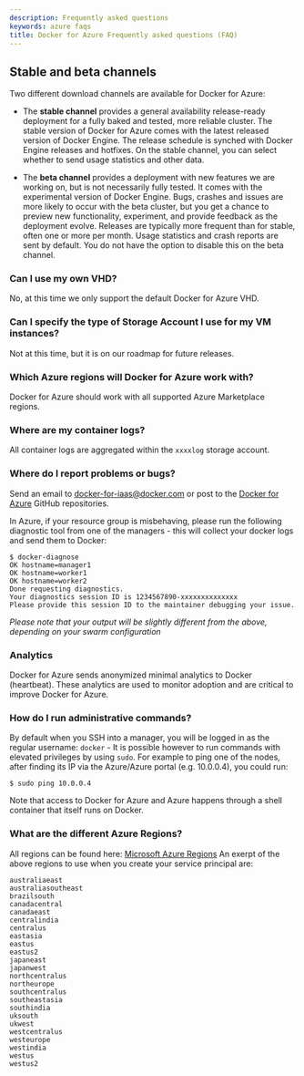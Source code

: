 ```yaml
---
description: Frequently asked questions
keywords: azure faqs
title: Docker for Azure Frequently asked questions (FAQ)
---
```


## Stable and beta channels

Two different download channels are available for Docker for Azure:

* The **stable channel** provides a general availability release-ready deployment
  for a fully baked and tested, more reliable cluster. The stable version of Docker
  for Azure comes with the latest released version of Docker Engine. The release
  schedule is synched with Docker Engine releases and hotfixes. On the stable
  channel, you can select whether to send usage statistics and other data.

* The **beta channel** provides a deployment with new features we are working on,
  but is not necessarily fully tested. It comes with the experimental version of
  Docker Engine. Bugs, crashes and issues are more likely to occur with the beta
  cluster, but you get a chance to preview new functionality, experiment, and provide
  feedback as the deployment evolve. Releases are typically more frequent than for
  stable, often one or more per month. Usage statistics and crash reports are sent
  by default. You do not have the option to disable this on the beta channel.


### Can I use my own VHD?
No, at this time we only support the default Docker for Azure VHD.

### Can I specify the type of Storage Account I use for my VM instances?

Not at this time, but it is on our roadmap for future releases.

### Which Azure regions will Docker for Azure work with?

Docker for Azure should work with all supported Azure Marketplace regions.

### Where are my container logs?

All container logs are aggregated within the `xxxxlog` storage account.

### Where do I report problems or bugs?

Send an email to <docker-for-iaas@docker.com> or post to the [Docker for Azure](https://github.com/docker/for-azure) GitHub repositories.

In Azure, if your resource group is misbehaving, please run the following diagnostic tool from one of the managers - this will collect your docker logs and send them to Docker:

```
$ docker-diagnose
OK hostname=manager1
OK hostname=worker1
OK hostname=worker2
Done requesting diagnostics.
Your diagnostics session ID is 1234567890-xxxxxxxxxxxxxx
Please provide this session ID to the maintainer debugging your issue.
```

_Please note that your output will be slightly different from the above, depending on your swarm configuration_

### Analytics

Docker for Azure sends anonymized minimal analytics to Docker (heartbeat). These analytics are used to monitor adoption and are critical to improve Docker for Azure.

### How do I run administrative commands?

By default when you SSH into a manager, you will be logged in as the regular username: `docker` - It is possible however to run commands with elevated privileges by using `sudo`.
For example to ping one of the nodes, after finding its IP via the Azure/Azure portal (e.g. 10.0.0.4), you could run:
```
$ sudo ping 10.0.0.4
```

Note that access to Docker for Azure and Azure happens through a shell container that itself runs on Docker.


### What are the different Azure Regions?
All regions can be found here: [Microsoft Azure Regions](https://azure.microsoft.com/en-us/regions/)
An exerpt of the above regions to use when you create your service principal are:

```
australiaeast
australiasoutheast
brazilsouth
canadacentral
canadaeast
centralindia
centralus
eastasia
eastus
eastus2
japaneast
japanwest
northcentralus
northeurope
southcentralus
southeastasia
southindia
uksouth
ukwest
westcentralus
westeurope
westindia
westus
westus2
```
